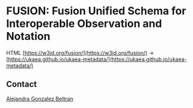 # FUSION: Fusion Unified Schema for Interoperable Observation and Notation

HTML [https://w3id.org/fusion/](https://w3id.org/fusion/) -> [https://ukaea.github.io/ukaea-metadata/](https://ukaea.github.io/ukaea-metadata/)


## Contact
[Alejandra Gonzalez Beltran](mailto:alejandra.gonzalez.beltran@gmail.com)


